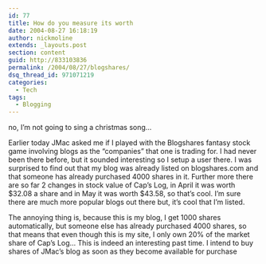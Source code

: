 ```yaml
---
id: 77
title: How do you measure its worth
date: 2004-08-27 16:18:19
author: nickmoline
extends: _layouts.post
section: content
guid: http://833103836
permalink: /2004/08/27/blogshares/
dsq_thread_id: 971071219
categories:
  - Tech
tags:
  - Blogging
---
```

no, I&#8217;m not going to sing a christmas song&#8230;

Earlier today JMac asked me if I played with the Blogshares fantasy stock game involving blogs as the &#8220;companies&#8221; that one is trading for. I had never been there before, but it sounded interesting so I setup a user there. I was surprised to find out that my blog was already listed on blogshares.com and that someone has already purchased 4000 shares in it. Further more there are so far 2 changes in stock value of Cap&#8217;s Log, in April it was worth $32.08 a share and in May it was worth $43.58, so that&#8217;s cool. I&#8217;m sure there are much more popular blogs out there but, it&#8217;s cool that I&#8217;m listed.

<!--more-->

The annoying thing is, because this is my blog, I get 1000 shares automatically, but someone else has already purchased 4000 shares, so that means that even though this is my site, I only own 20% of the market share of Cap&#8217;s Log&#8230; This is indeed an interesting past time. I intend to buy shares of JMac&#8217;s blog as soon as they become available for purchase
